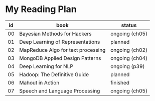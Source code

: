My Reading Plan
==========================


| id  | book | status |
| --- | ---- | ------ |
| 00   | Bayesian Methods for Hackers | ongoing (ch05) |
| 01   | Deep Learning of Representations | planned  |
| 02   | MapReduce Algo for text processing | ongoing (ch02) |
| 03   | MongoDB Applied Design Patterns | ongoing (ch04) |
| 04   | Deep Learning for NLP | ongoing (p39) |
| 05   | Hadoop: The Definitive Guide | planned |
| 06   | Mahout in Action | finished |
| 07   | Speech and Language Processing | ongoing (ch05) |
